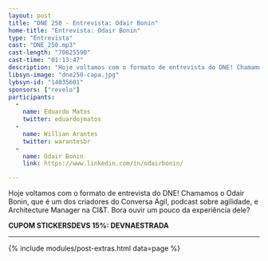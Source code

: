 ```yaml
---
layout: post
title: "DNE 250 - Entrevista: Odair Bonin"
home-title: "Entrevista: Odair Bonin"
type: "Entrevista"
cast: "DNE_250.mp3"
cast-length: "70825590"
cast-time: "01:13:47"
description: "Hoje voltamos com o formato de entrevista do DNE! Chamamos o Odair Bonin, que é um dos criadores do Conversa Ágil, podcast sobre agilidade, e Architecture Manager na CI&T. Bora ouvir um pouco da experiência dele?"
libsyn-image: "dne250-capa.jpg"
lybsyn-id: "14035601"
sponsors: ["revelo"]
participants:
  -
    name: Eduardo Matos
    twitter: eduardojmatos
  -
    name: Willian Arantes
    twitter: warantesbr
  -
    name: Odair Bonin
    link: https://www.linkedin.com/in/odairbonin/

---
```


Hoje voltamos com o formato de entrevista do DNE! Chamamos o Odair Bonin, que é um dos criadores do Conversa Ágil, podcast sobre agilidade, e Architecture Manager na CI&T. Bora ouvir um pouco da experiência dele?


<strong>CUPOM STICKERSDEVS 15%: DEVNAESTRADA</strong>

---

{% include modules/post-extras.html data=page %}
